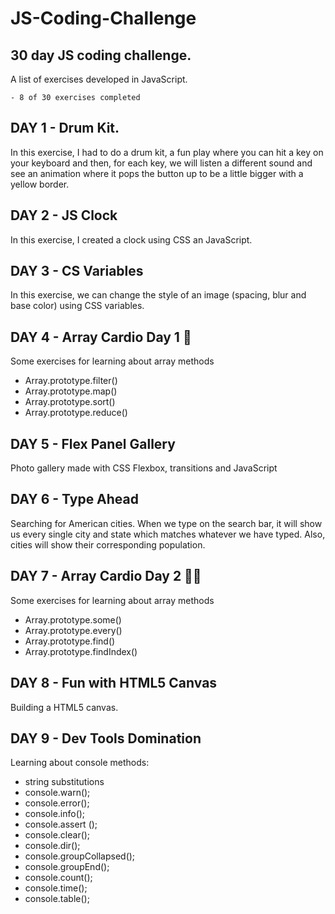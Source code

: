 # JS-Coding-Challenge

## 30 day JS coding challenge.

A list of exercises developed in JavaScript.

```
- 8 of 30 exercises completed
```

## DAY 1 - Drum Kit.

In this exercise, I had to do a drum kit, a fun play where you can hit a key on your keyboard and then, for each key, we will listen a different sound and see an animation where it pops the button up to be a little bigger with a yellow border.

## DAY 2 - JS Clock

In this exercise, I created a clock using CSS an JavaScript.

## DAY 3 - CS Variables

In this exercise, we can change the style of an image (spacing, blur and base color) using CSS variables.

## DAY 4 - Array Cardio Day 1 💪

Some exercises for learning about array methods

- Array.prototype.filter()
- Array.prototype.map()
- Array.prototype.sort()
- Array.prototype.reduce()

## DAY 5 - Flex Panel Gallery

Photo gallery made with CSS Flexbox, transitions and JavaScript

## DAY 6 - Type Ahead

Searching for American cities. When we type on the search bar, it will show us every single city and state which matches whatever we have typed. Also, cities will show their corresponding population.

## DAY 7 - Array Cardio Day 2 💪💪

Some exercises for learning about array methods

- Array.prototype.some()
- Array.prototype.every()
- Array.prototype.find()
- Array.prototype.findIndex()

## DAY 8 - Fun with HTML5 Canvas

Building a HTML5 canvas.

## DAY 9 - Dev Tools Domination

Learning about console methods:

- string substitutions
- console.warn();
- console.error();
- console.info();
- console.assert ();
- console.clear();
- console.dir();
- console.groupCollapsed();
- console.groupEnd();
- console.count();
- console.time();
- console.table();
